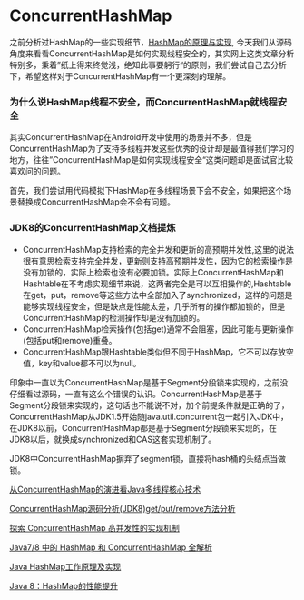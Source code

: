 # ConcurrentHashMap
之前分析过HashMap的一些实现细节，[HashMap的原理与实现](./HashMap的原理与实现.md), 今天我们从源码角度来看看ConcurrentHashMap是如何实现线程安全的，其实网上这类文章分析特别多，秉着”纸上得来终觉浅，绝知此事要躬行“的原则，我们尝试自己去分析下，希望这样对于ConcurrentHashMap有一个更深刻的理解。

### 为什么说HashMap线程不安全，而ConcurrentHashMap就线程安全
其实ConcurrentHashMap在Android开发中使用的场景并不多，但是ConcurrentHashMap为了支持多线程并发这些优秀的设计却是最值得我们学习的地方，往往”ConcurrentHashMap是如何实现线程安全“这类问题却是面试官比较喜欢问的问题。

首先，我们尝试用代码模拟下HashMap在多线程场景下会不安全，如果把这个场景替换成ConcurrentHashMap会不会有问题。


### JDK8的ConcurrentHashMap文档提炼
 * ConcurrentHashMap支持检索的完全并发和更新的高预期并发性,这里的说法很有意思检索支持完全并发，更新则支持高预期并发性，因为它的检索操作是没有加锁的，实际上检索也没有必要加锁。实际上ConcurrentHashMap和Hashtable在不考虑实现细节来说，这两者完全是可以互相操作的,Hashtable在get，put，remove等这些方法中全部加入了synchronized，这样的问题是能够实现线程安全，但是缺点是性能太差，几乎所有的操作都加锁的，但是ConcurrentHashMap的检测操作却是没有加锁的。
 * ConcurrentHashMap检索操作(包括get)通常不会阻塞，因此可能与更新操作(包括put和remove)重叠。
 * ConcurrentHashMap跟Hashtable类似但不同于HashMap，它不可以存放空值，key和value都不可以为null。

 印象中一直以为ConcurrentHashMap是基于Segment分段锁来实现的，之前没仔细看过源码，一直有这么个错误的认识。ConcurrentHashMap是基于Segment分段锁来实现的，这句话也不能说不对，加个前提条件就是正确的了，ConcurrentHashMap从JDK1.5开始随java.util.concurrent包一起引入JDK中，在JDK8以前，ConcurrentHashMap都是基于Segment分段锁来实现的，在JDK8以后，就换成synchronized和CAS这套实现机制了。

JDK8中ConcurrentHashMap摒弃了segment锁，直接将hash桶的头结点当做锁。

[从ConcurrentHashMap的演进看Java多线程核心技术](http://www.jasongj.com/java/concurrenthashmap/)

[ConcurrentHashMap源码分析(JDK8)get/put/remove方法分析](https://www.jianshu.com/p/5bc70d9e5410)

[探索 ConcurrentHashMap 高并发性的实现机制](https://www.ibm.com/developerworks/cn/java/java-lo-concurrenthashmap/index.html)

[Java7/8 中的 HashMap 和 ConcurrentHashMap 全解析](http://www.importnew.com/28263.html)

[Java HashMap工作原理及实现](https://yikun.github.io/2015/04/01/Java-HashMap%E5%B7%A5%E4%BD%9C%E5%8E%9F%E7%90%86%E5%8F%8A%E5%AE%9E%E7%8E%B0/)

[Java 8：HashMap的性能提升](http://www.importnew.com/14417.html)